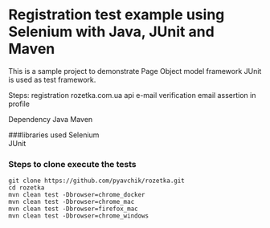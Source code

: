 # Registration test example using Selenium with Java, JUnit and Maven
This is a sample project to demonstrate Page Object model framework
JUnit is used as test framework.

Steps:
registration rozetka.com.ua
api e-mail verification
email assertion in profile

Dependency
Java
Maven

###libraries used
Selenium<br>
JUnit

### Steps to clone execute the tests
```
git clone https://github.com/pyavchik/rozetka.git
cd rozetka
mvn clean test -Dbrowser=chrome_docker
mvn clean test -Dbrowser=chrome_mac
mvn clean test -Dbrowser=firefox_mac
mvn clean test -Dbrowser=chrome_windows
```